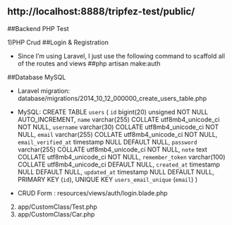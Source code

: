 ## http://localhost:8888/tripfez-test/public/

##Backend PHP Test

1)PHP Crud
##Login & Registration
- Since I’m using Laravel, I just use the following command to scaffold all of the routes and views ##php artisan make:auth

##Database MySQL
- Laravel migration: database/migrations/2014_10_12_000000_create_users_table.php

- MySQL:
CREATE TABLE `users` (
  `id` bigint(20) unsigned NOT NULL AUTO_INCREMENT,
  `name` varchar(255) COLLATE utf8mb4_unicode_ci NOT NULL,
  `username` varchar(30) COLLATE utf8mb4_unicode_ci NOT NULL,
  `email` varchar(255) COLLATE utf8mb4_unicode_ci NOT NULL,
  `email_verified_at` timestamp NULL DEFAULT NULL,
  `password` varchar(255) COLLATE utf8mb4_unicode_ci NOT NULL,
  `note` text COLLATE utf8mb4_unicode_ci NOT NULL,
  `remember_token` varchar(100) COLLATE utf8mb4_unicode_ci DEFAULT NULL,
  `created_at` timestamp NULL DEFAULT NULL,
  `updated_at` timestamp NULL DEFAULT NULL,
  PRIMARY KEY (`id`),
  UNIQUE KEY `users_email_unique` (`email`)
)

- CRUD Form :
resources/views/auth/login.blade.php

2)	app/CustomClass/Test.php
3)	app/CustomClass/Car.php


